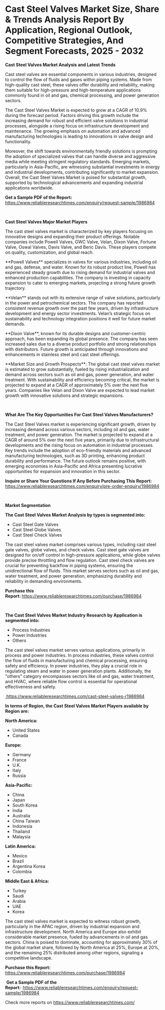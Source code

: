 <p><h1>Cast Steel Valves Market Size, Share & Trends Analysis Report By Application, Regional Outlook, Competitive Strategies, And Segment Forecasts, 2025 - 2032</h1></p><p><strong>Cast Steel Valves Market Analysis and Latest Trends</strong></p>
<p><p>Cast steel valves are essential components in various industries, designed to control the flow of fluids and gases within piping systems. Made from high-quality cast steel, these valves offer durability and reliability, making them suitable for high-pressure and high-temperature applications commonly found in oil and gas, chemical processing, and power generation sectors.</p><p>The Cast Steel Valves Market is expected to grow at a CAGR of 10.9% during the forecast period. Factors driving this growth include the increasing demand for robust and efficient valve solutions in industrial processes, alongside a rising focus on infrastructure development and maintenance. The growing emphasis on automation and advanced manufacturing technologies is leading to innovations in valve design and functionality. </p><p>Moreover, the shift towards environmentally friendly solutions is prompting the adoption of specialized valves that can handle diverse and aggressive media while meeting stringent regulatory standards. Emerging markets, particularly in Asia-Pacific, are witnessing substantial investments in energy and industrial developments, contributing significantly to market expansion. Overall, the Cast Steel Valves Market is poised for substantial growth, supported by technological advancements and expanding industrial applications worldwide.</p></p>
<p><strong>Get a Sample PDF of the Report:&nbsp;</strong> <a href="https://www.reliableresearchtimes.com/enquiry/request-sample/1986984?utm_campaign=2198&utm_medium=2&utm_source=Github&utm_content=ia&utm_term=20022025&utm_id=cast-steel-valves">https://www.reliableresearchtimes.com/enquiry/request-sample/1986984</a></p>
<p>&nbsp;</p>
<p><strong>Cast Steel Valves Major Market Players</strong></p>
<p><p>The cast steel valves market is characterized by key players focusing on innovative designs and expanding their product offerings. Notable companies include Powell Valves, GWC Valve, Velan, Dixon Valve, Fortune Valve, Oswal Valves, Davis Valve, and Beric Davis. These players compete on quality, customization, and global reach.</p><p>**Powell Valves** specializes in valves for various industries, including oil and gas, defense, and water. Known for its robust product line, Powell has experienced steady growth due to rising demand for industrial valves and enhanced production capabilities. The company is investing in capacity expansion to cater to emerging markets, projecting a strong future growth trajectory.</p><p>**Velan** stands out with its extensive range of valve solutions, particularly in the power and petrochemical sectors. The company has reported consistent revenue growth over the past few years, driven by infrastructure development and energy sector investments. Velan’s strategic focus on sustainability and technology integration positions it well for future market demands.</p><p>**Dixon Valve**, known for its durable designs and customer-centric approach, has been expanding its global presence. The company has seen increased sales due to a diverse product portfolio and strong relationships with distributors. Future growth is anticipated through innovations and enhancements in stainless steel and cast steel offerings.</p><p>**Market Size and Growth Prospects**: The global cast steel valves market is estimated to grow substantially, fueled by rising industrialization and demand across sectors such as oil and gas, power generation, and water treatment. With sustainability and efficiency becoming critical, the market is projected to expand at a CAGR of approximately 5% over the next five years. Companies like Velan and Dixon Valve are expected to lead market growth with innovative solutions and strategic expansions.</p></p>
<p>&nbsp;</p>
<p><strong>What Are The Key Opportunities For Cast Steel Valves Manufacturers?</strong></p>
<p><p>The Cast Steel Valves market is experiencing significant growth, driven by increasing demand across various sectors, including oil and gas, water treatment, and power generation. The market is projected to expand at a CAGR of around 5% over the next five years, primarily due to infrastructural developments and the rising focus on automation in industrial processes. Key trends include the adoption of eco-friendly materials and advanced manufacturing technologies, such as 3D printing, enhancing product durability and performance. The future outlook remains positive, with emerging economies in Asia-Pacific and Africa presenting lucrative opportunities for expansion and innovation in this sector.</p></p>
<p><strong>Inquire or Share Your Questions If Any Before Purchasing This Report:</strong> <a href="https://www.reliableresearchtimes.com/enquiry/pre-order-enquiry/1986984?utm_campaign=2198&utm_medium=2&utm_source=Github&utm_content=ia&utm_term=20022025&utm_id=cast-steel-valves">https://www.reliableresearchtimes.com/enquiry/pre-order-enquiry/1986984</a></p>
<p>&nbsp;</p>
<p><strong>Market Segmentation</strong></p>
<p><strong>The Cast Steel Valves Market Analysis by types is segmented into:</strong></p>
<p><ul><li>Cast Steel Gate Valves</li><li>Cast Steel Globe Valves</li><li>Cast Steel Check Valves</li></ul></p>
<p><p>The cast steel valves market comprises various types, including cast steel gate valves, globe valves, and check valves. Cast steel gate valves are designed for on/off control in high-pressure applications, while globe valves provide precise throttling and flow regulation. Cast steel check valves are crucial for preventing backflow in piping systems, ensuring the unidirectional flow of fluids. This market serves sectors such as oil and gas, water treatment, and power generation, emphasizing durability and reliability in demanding environments.</p></p>
<p><strong>Purchase this Report:&nbsp;</strong><a href="https://www.reliableresearchtimes.com/purchase/1986984?utm_campaign=2198&utm_medium=2&utm_source=Github&utm_content=ia&utm_term=20022025&utm_id=cast-steel-valves">https://www.reliableresearchtimes.com/purchase/1986984</a></p>
<p>&nbsp;</p>
<p><strong>The Cast Steel Valves Market Industry Research by Application is segmented into:</strong></p>
<p><ul><li>Process Industries</li><li>Power Industries</li><li>Others</li></ul></p>
<p><p>The cast steel valves market serves various applications, primarily in process and power industries. In process industries, these valves control the flow of fluids in manufacturing and chemical processing, ensuring safety and efficiency. In power industries, they play a crucial role in regulating steam and water in power generation plants. Additionally, the "others" category encompasses sectors like oil and gas, water treatment, and HVAC, where reliable flow control is essential for operational effectiveness and safety.</p></p>
<p><a href="https://www.reliableresearchtimes.com/cast-steel-valves-r1986984?utm_campaign=2198&utm_medium=2&utm_source=Github&utm_content=ia&utm_term=20022025&utm_id=cast-steel-valves">&nbsp;https://www.reliableresearchtimes.com/cast-steel-valves-r1986984</a></p>
<p><strong>In terms of Region, the Cast Steel Valves Market Players available by Region are:</strong></p>
<p>
    <p> <strong> North America: </strong>
        <ul>
            <li>United States</li>
            <li>Canada</li>
        </ul>
        </p> 
    <p> <strong> Europe: </strong>
        <ul>
            <li>Germany</li>
            <li>France</li>
            <li>U.K.</li>
            <li>Italy</li>
            <li>Russia</li>
        </ul>
        </p> 
    <p> <strong> Asia-Pacific: </strong>
        <ul>
            <li>China</li>
            <li>Japan</li>
            <li>South Korea</li>
            <li>India</li>
            <li>Australia</li>
            <li>China Taiwan</li>
            <li>Indonesia</li>
            <li>Thailand</li>
            <li>Malaysia</li>
        </ul>
        </p> 
    <p> <strong> Latin America: </strong>
        <ul>
            <li>Mexico</li>
            <li>Brazil</li>
            <li>Argentina Korea</li>
            <li>Colombia</li>
        </ul>
        </p> 
    <p> <strong> Middle East & Africa: </strong>
        <ul>
            <li>Turkey</li>
            <li>Saudi</li>
            <li>Arabia</li>
            <li>UAE</li>
            <li>Korea</li>
        </ul>
    </p>
    </p>
<p><p>The cast steel valves market is expected to witness robust growth, particularly in the APAC region, driven by industrial expansion and infrastructure development. North America and Europe also exhibit considerable market presence, fueled by advancements in oil and gas sectors. China is poised to dominate, accounting for approximately 30% of the global market share, followed by North America at 25%, Europe at 20%, and the remaining 25% distributed among other regions, signaling a competitive landscape.</p></p>
<p><strong>Purchase this Report: </strong><a href="https://www.reliableresearchtimes.com/purchase/1986984?utm_campaign=2198&utm_medium=2&utm_source=Github&utm_content=ia&utm_term=20022025&utm_id=cast-steel-valves">https://www.reliableresearchtimes.com/purchase/1986984</a></p>
<p>&nbsp;<strong>Get a Sample PDF of the Report:&nbsp;&nbsp;</strong><a href="https://www.reliableresearchtimes.com/enquiry/request-sample/1986984?utm_campaign=2198&utm_medium=2&utm_source=Github&utm_content=ia&utm_term=20022025&utm_id=cast-steel-valves">https://www.reliableresearchtimes.com/enquiry/request-sample/1986984</a></p>
<p><strong></strong></p>
<p>Check more reports on <a href="https://www.reliableresearchtimes.com/?utm_campaign=2198&utm_medium=2&utm_source=Github&utm_content=ia&utm_term=20022025&utm_id=cast-steel-valves">https://www.reliableresearchtimes.com/</a></p>